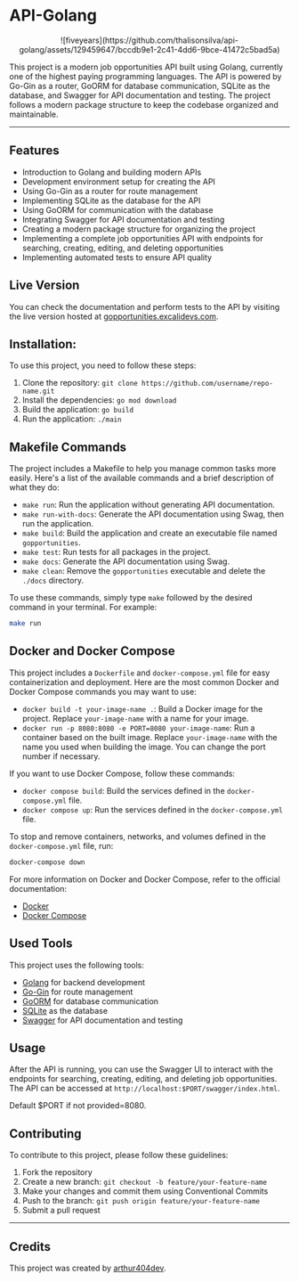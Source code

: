 # API-Golang

<p align="center">
![fiveyears](https://github.com/thalisonsilva/api-golang/assets/129459647/bccdb9e1-2c41-4dd6-9bce-41472c5bad5a)

  
</p>

This project is a modern job opportunities API built using Golang, currently one of the highest paying programming languages. The API is powered by Go-Gin as a router, GoORM for database communication, SQLite as the database, and Swagger for API documentation and testing. The project follows a modern package structure to keep the codebase organized and maintainable.

---

## Features

- Introduction to Golang and building modern APIs
- Development environment setup for creating the API
- Using Go-Gin as a router for route management
- Implementing SQLite as the database for the API
- Using GoORM for communication with the database
- Integrating Swagger for API documentation and testing
- Creating a modern package structure for organizing the project
- Implementing a complete job opportunities API with endpoints for searching, creating, editing, and deleting opportunities
- Implementing automated tests to ensure API quality

## Live Version

You can check the documentation and perform tests to the API by visiting the live version hosted at [gopportunities.excalidevs.com](https://gopportunities.excalidevs.com/swagger/index.html).


## Installation:

To use this project, you need to follow these steps:

1. Clone the repository: `git clone https://github.com/username/repo-name.git`
2. Install the dependencies: `go mod download`
3. Build the application: `go build`
4. Run the application: `./main`

## Makefile Commands

The project includes a Makefile to help you manage common tasks more easily. Here's a list of the available commands and a brief description of what they do:

- `make run`: Run the application without generating API documentation.
- `make run-with-docs`: Generate the API documentation using Swag, then run the application.
- `make build`: Build the application and create an executable file named `gopportunities`.
- `make test`: Run tests for all packages in the project.
- `make docs`: Generate the API documentation using Swag.
- `make clean`: Remove the `gopportunities` executable and delete the `./docs` directory.

To use these commands, simply type `make` followed by the desired command in your terminal. For example:

```sh
make run
```

## Docker and Docker Compose

This project includes a `Dockerfile` and `docker-compose.yml` file for easy containerization and deployment. Here are the most common Docker and Docker Compose commands you may want to use:

- `docker build -t your-image-name .`: Build a Docker image for the project. Replace `your-image-name` with a name for your image.
- `docker run -p 8080:8080 -e PORT=8080 your-image-name`: Run a container based on the built image. Replace `your-image-name` with the name you used when building the image. You can change the port number if necessary.

If you want to use Docker Compose, follow these commands:

- `docker compose build`: Build the services defined in the `docker-compose.yml` file.
- `docker compose up`: Run the services defined in the `docker-compose.yml` file.

To stop and remove containers, networks, and volumes defined in the `docker-compose.yml` file, run:

```sh
docker-compose down
```

For more information on Docker and Docker Compose, refer to the official documentation:

- [Docker](https://docs.docker.com/)
- [Docker Compose](https://docs.docker.com/compose/)

## Used Tools

This project uses the following tools:

- [Golang](https://golang.org/) for backend development
- [Go-Gin](https://github.com/gin-gonic/gin) for route management
- [GoORM](https://gorm.io/) for database communication
- [SQLite](https://www.sqlite.org/index.html) as the database
- [Swagger](https://swagger.io/) for API documentation and testing

## Usage

After the API is running, you can use the Swagger UI to interact with the endpoints for searching, creating, editing, and deleting job opportunities. The API can be accessed at `http://localhost:$PORT/swagger/index.html`.

Default $PORT if not provided=8080.

## Contributing

To contribute to this project, please follow these guidelines:

1. Fork the repository
2. Create a new branch: `git checkout -b feature/your-feature-name`
3. Make your changes and commit them using Conventional Commits
4. Push to the branch: `git push origin feature/your-feature-name`
5. Submit a pull request

---

## Credits

This project was created by [arthur404dev](https://github.com/arthur404dev).
